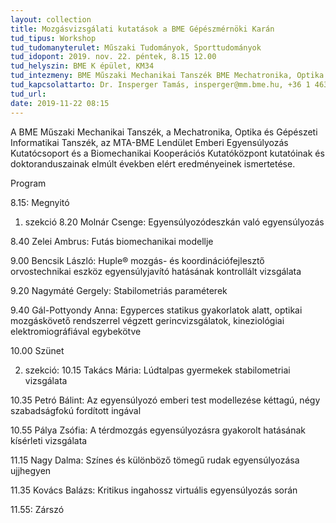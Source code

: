 ```yaml
---
layout: collection
title: Mozgásvizsgálati kutatások a BME Gépészmérnöki Karán
tud_tipus: Workshop
tud_tudomanyterulet: Műszaki Tudományok, Sporttudományok
tud_idopont: 2019. nov. 22. péntek, 8.15 12.00
tud_helyszin: BME K épület, KM34
tud_intezmeny: BME Műszaki Mechanikai Tanszék BME Mechatronika, Optika és Gépészeti Informatikai Tanszék MTA-BME Lendület Emberi Egyensúlyozás Kutatócsoport BME Biomechanikai Kooperációs Kutatóközpont
tud_kapcsolattarto: Dr. Insperger Tamás, insperger@mm.bme.hu, +36 1 463 1369 Dr. Kiss Rita, rita.kiss@mogi.bme.hu, +36 1 463 1738
tud_url: 
date: 2019-11-22 08:15
---
```

A BME Műszaki Mechanikai Tanszék, a Mechatronika, Optika és Gépészeti Informatikai Tanszék, az MTA-BME Lendület Emberi Egyensúlyozás Kutatócsoport és a Biomechanikai Kooperációs Kutatóközpont kutatóinak és doktoranduszainak elmúlt években elért eredményeinek ismertetése. 

Program

8.15: Megnyitó

1. szekció
8.20 Molnár Csenge: Egyensúlyozódeszkán való egyensúlyozás

8.40 Zelei Ambrus: Futás biomechanikai modellje

9.00 Bencsik László: Huple® mozgás- és koordinációfejlesztő orvostechnikai eszköz egyensúlyjavító hatásának kontrollált vizsgálata

9.20 Nagymáté Gergely: Stabilometriás paraméterek

9.40 Gál-Pottyondy Anna: Egyperces statikus gyakorlatok alatt, optikai mozgáskövető rendszerrel végzett gerincvizsgálatok, kineziológiai elektromiográfiával egybekötve

10.00 Szünet

2. szekció:
10.15 Takács Mária: Lúdtalpas gyermekek stabilometriai vizsgálata

10.35 Petró Bálint: Az egyensúlyozó emberi test modellezése kéttagú, négy szabadságfokú fordított ingával

10.55 Pálya Zsófia: A térdmozgás egyensúlyozásra gyakorolt hatásának kísérleti vizsgálata

11.15 Nagy Dalma: Színes és különböző tömegű rudak egyensúlyozása ujjhegyen

11.35 Kovács Balázs: Kritikus ingahossz virtuális egyensúlyozás során

11.55: Zárszó
